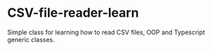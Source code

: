 # CSV-file-reader-learn

Simple class for learning how to read CSV files, OOP and Typescript generic classes.
